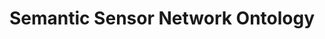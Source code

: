---
schema: default
title: Semantic Sensor Network Ontology
notes: >-
  This ontology describes sensors, actuators and observations, and related
  concepts. It does not describe domain concepts, time, locations, etc. these
  are intended to be included from other ontologies via OWL imports.
organization: DataScientia Foundation
resources:
  - name: SSNO.UAN.owl
    url: >-
      http://git.knowdive.disi.unitn.it:8080/knowledge/LiveKnowledge/SREP/IoT/raw/master/SSNO.UAN.owl
    format: owl
    description: >-
      This ontology describes sensors, actuators and observations, and related
      concepts. It does not describe domain concepts, time, locations, etc.
      these are intended to be included from other ontologies via OWL imports.
    license: Creative Commons
    status: Unannotated
    byteSize: '27.176'
    issued: '2017-04-17'
    language: en
    modified: '17 December 2020, 01:42 (UTC+01:00)'
    OntologyEngineeringTool: Protégé
    ontologyLanguage: owl
    ontologySyntax: rdf
    example: Unknown
    ReferenceLKRepository: SREP
    referenceOntology: Unknown
    referenceDatasets: Unknown
distribution: ssno-owl
keyword: IoT
publisher: W3C
category:
  - Upper-Level
versionNotes: Unknown
landingPage: 'http://www.w3.org/'
accessRigths: Public
creator: W3C/OGC Spatial Data on the Web Working Group
hasVersion: Unknown
isVersionOf: Unknown
issued: '2017-04-17'
modified: '17 December 2020, 01:42 (UTC+01:00)'
language: en
provenance: >-
  (2017-08-23) Ghislain Atemezing: New version of ssn ontology published by
  W3C/OGC working group
page: 'http://www.w3.org/ns/ssn/'
wasGeneratedBy: Unknown
versionInfo: version v2017-04-17
formalityLevel: Teleontology
OntologyEngineeringMethodology: Unknown
acronym: ssno
CompetencyQuestion: Unknown
preferredNamespacePrefix: ssn
toDoList: To completely annotate.
namespacesGenerated: Unknown
namespacesReused: Unknown
datasetLevel: Knowledge Level(L3-4)
spatialExtent: Unknown
temporalExtent: Unknown
datLicense: Creative Commons
DatOwner: Unknown
DatPublicationTimeStamp: Unknown
---